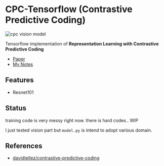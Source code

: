# CPC-Tensorflow (Contrastive Predictive Coding)

![cpc vision model](https://raw.githubusercontent.com/flrngel/cpc-tensorflow/master/resources/cpc-vision.png)

Tensorflow implementation of **Representation Learning with Contrastive Predictive Coding**

- [Paper](https://arxiv.org/abs/1807.03748)
- [My Notes](https://github.com/flrngel/understanding-ai/issues/24)

## Features
- Resnet101

## Status

training code is very messy right now. there is hard codes.. WIP

I just tested vision part but `model.py` is intend to adopt various domain.

## References
- [davidtellez/contrastive-predictive-coding](https://github.com/davidtellez/contrastive-predictive-coding)

